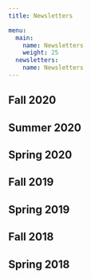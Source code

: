 ```yaml
---
title: Newsletters

menu:
  main:
    name: Newsletters
    weight: 25
  newsletters:
    name: Newsletters
---
```


## Fall 2020

<style type="text/css">
  .display_archive {
    font-family: arial,verdana;
    font-size: 12px;
  }
  .campaign {
    line-height: 125%;
    margin: 5px;
  }
</style>
<script language="javascript" src="//ucfacmw.us17.list-manage.com/generate-js/?u=0abd48373342e252edfcaf177&fid=9522&show=10" type="text/javascript"></script>

## Summer 2020

<style type="text/css">
  .display_archive {
    font-size: 20px;
  }
  .campaign {
    line-height: 125%; 
    margin: 5px;
  }
</style>
<script language="javascript" src="//ucfacmw.us17.list-manage.com/generate-js/?u=0abd48373342e252edfcaf177&fid=9365&show=10" type="text/javascript"></script>


## Spring 2020

<style type="text/css">
  .display_archive {
    font-size: 20px;
  }
  .campaign {
    line-height: 125%; 
    margin: 5px;
  }
</style>
<script language="javascript" src="//ucfacmw.us17.list-manage.com/generate-js/?u=0abd48373342e252edfcaf177&fid=9341&show=10" type="text/javascript"></script>


## Fall 2019

<style type="text/css">
  .display_archive {
    font-size: 20px;
    }
  .campaign {
    line-height: 125%; margin: 5px;
  }
</style>
<script language="javascript" src="//ucfacmw.us17.list-manage.com/generate-js/?u=0abd48373342e252edfcaf177&fid=9337&show=10" type="text/javascript"></script>

## Spring 2019

<style type="text/css">
  .display_archive {
    font-size: 20px;
  }
  .campaign {
    line-height: 125%; 
    margin: 5px;
  }
</style>
<script language="javascript" src="//ucfacmw.us17.list-manage.com/generate-js/?u=0abd48373342e252edfcaf177&fid=9345&show=10" type="text/javascript"></script>

## Fall 2018

<style type="text/css">
  .display_archive {
    font-size: 20px;
  }
  .campaign {
    line-height: 125%; 
    margin: 5px;
  }
</style>
<script language="javascript" src="//ucfacmw.us17.list-manage.com/generate-js/?u=0abd48373342e252edfcaf177&fid=9349&show=10" type="text/javascript"></script>


## Spring 2018

<style type="text/css">
  .display_archive {
    font-size: 20px;
  }
  .campaign {
    line-height: 125%; 
    margin: 5px;
  }
</style>
<script language="javascript" src="//ucfacmw.us17.list-manage.com/generate-js/?u=0abd48373342e252edfcaf177&fid=9353&show=10" type="text/javascript"></script>
